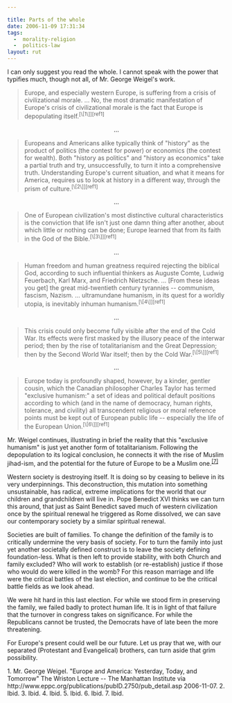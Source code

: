 ```yaml
---

title: Parts of the whole
date: 2006-11-09 17:31:34
tags:
  -  morality-religion
  -  politics-law
layout: rut
---
```


I can only suggest you read the whole.  I cannot speak with the power that typifies much, though not all, of Mr. George Weigel's work.

<blockquote markdown="1">Europe, and especially western Europe, is suffering from a crisis of civilizational morale. &#x2026; No, the most dramatic manifestation of Europe's crisis of civilizational morale is the fact that Europe is depopulating itself.<sup>[\[1\]][ref1]</sup></blockquote>

<p align="center">&#x2026;</p>

<blockquote markdown="1">Europeans and Americans alike typically think of "history" as the product of politics (the contest for power) or economics (the contest for wealth). Both "history as politics" and "history as economics" take a partial truth and try, unsuccessfully, to turn it into a comprehensive truth. Understanding Europe's current situation, and what it means for America, requires us to look at history in a different way, through the prism of culture.<sup>[\[2\]][ref1]</sup></blockquote>

<p align="center">&#x2026;</p>

<blockquote markdown="1">One of European civilization's most distinctive cultural characteristics is the conviction that life isn't just one damn thing after another, about which little or nothing can be done; Europe learned that from its faith in the God of the Bible.<sup>[\[3\]][ref1]</sup></blockquote>

<p align="center">&#x2026;</p>

<blockquote markdown="1">Human freedom and human greatness required rejecting the biblical God, according to such influential thinkers as Auguste Comte, Ludwig Feuerbach, Karl Marx, and Friedrich Nietzsche. &#x2026; [From these ideas you get] the great mid-twentieth century tyrannies -- communism, fascism, Nazism. &#x2026; ultramundane humanism, in its quest for a worldly utopia, is inevitably inhuman humanism.<sup>[\[4\]][ref1]</sup></blockquote>

<p align="center">&#x2026;</p>

<blockquote markdown="1">This crisis could only become fully visible after the end of the Cold War. Its effects were first masked by the illusory peace of the interwar period; then by the rise of totalitarianism and the Great Depression; then by the Second World War itself; then by the Cold War.<sup>[\[5\]][ref1]</sup></blockquote>

<p align="center">&#x2026;</p>

<blockquote markdown="1">Europe today is profoundly shaped, however, by a kinder, gentler cousin, which the Canadian philosopher Charles Taylor has termed "exclusive humanism:" a set of ideas and political default positions according to which (and in the name of democracy, human rights, tolerance, and civility) all transcendent religious or moral reference points must be kept out of European public life -- especially the life of the European Union.<sup>[\[6\]][ref1]</sup></blockquote>

Mr. Weigel continues, illustrating in brief the reality that this "exclusive humanism" is just yet another form of totalitarianism.  Following the depopulation to its logical conclusion, he connects it with the rise of Muslim jihad-ism, and the potential for the future of Europe to be a Muslim one.<sup>[\[7\]][ref1]</sup>

Western society is destroying itself.  It is doing so by ceasing to believe in its very underpinnings.  This deconstruction, this mutation into something unsustainable, has radical, extreme implications for the world that our children and grandchildren will live in.  Pope Benedict XVI thinks we can turn this around, that just as Saint Benedict saved much of western civilization once by the spiritual renewal he triggered as Rome dissolved, we can save our contemporary society by a similar spiritual renewal.

Societies are built of families.  To change the definition of the family is to critically undermine the very basis of society.  For to turn the family into just yet another societally defined construct is to leave the society defining foundation-less.  What is then left to provide stability, with both Church and family excluded?   Who will work to establish (or re-establish) justice if those who would do were killed in the womb?  For this reason marriage and life were the critical battles of the last election, and continue to be the critical battle fields as we look ahead.

We were hit hard in this last election.  For while we stood firm in preserving the family, we failed badly to protect human life.   It is in light of that failure that the turnover in congress takes on significance.  For while the Republicans cannot be trusted, the Democrats have of late been the more threatening.

For Europe's present could well be our future.  Let us pray that we, with our separated (Protestant and Evangelical) brothers, can turn aside that grim possibility. 

<div markdown="1" class="postrefs">
1. Mr. George Weigel.  "Europe and America: Yesterday, Today, and Tomorrow" The Wriston Lecture -- The Manhattan Institute via http://www.eppc.org/publications/pubID.2750/pub_detail.asp 2006-11-07.
2. Ibid.
3. Ibid.
4. Ibid.
5. Ibid.
6. Ibid.
7. Ibid.
</div>

[ref1]: http://www.eppc.org/publications/pubID.2750/pub_detail.asp "Europe and America: Yesterday, Today, and Tomorrow"


